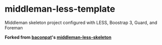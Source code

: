 middleman-less-template
=======================

Middleman skeleton project configured with LESS, Boostrap 3, Guard, and Foreman

**Forked from [baconpat](https://github.com/baconpat)'s [middleman-less-skeleton](https://github.com/baconpat/middleman-less-skeleton)**
